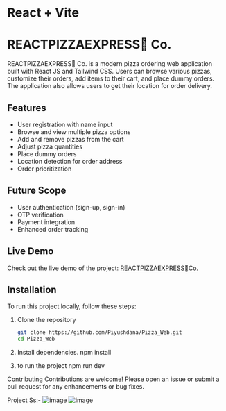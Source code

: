 # React + Vite

# REACTPIZZAEXPRESS🍕 Co.

REACTPIZZAEXPRESS🍕 Co. is a modern pizza ordering web application built with React JS and Tailwind CSS. Users can browse various pizzas, customize their orders, add items to their cart, and place dummy orders. The application also allows users to get their location for order delivery.

## Features

- User registration with name input
- Browse and view multiple pizza options
- Add and remove pizzas from the cart
- Adjust pizza quantities
- Place dummy orders
- Location detection for order address
- Order prioritization

## Future Scope

- User authentication (sign-up, sign-in)
- OTP verification
- Payment integration
- Enhanced order tracking

## Live Demo

Check out the live demo of the project: [REACTPIZZAEXPRESS🍕Co.](https://yourpizza-git-main-piyushdana11-gmailcoms-projects.vercel.app/)

## Installation

To run this project locally, follow these steps:

1. Clone the repository
   ```bash
   git clone https://github.com/Piyushdana/Pizza_Web.git
   cd Pizza_Web

2. Install dependencies.
   npm install
   
4. to run the project
   npm run dev


Contributing
Contributions are welcome! Please open an issue or submit a pull request for any enhancements or bug fixes.





Project Ss:- 
![image](https://github.com/user-attachments/assets/83efea58-ece0-44ad-8950-9a75b20e4271) ![image](https://github.com/user-attachments/assets/16ec6dbb-b776-4c3d-a5eb-e3afc5fe9ad5)


